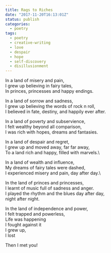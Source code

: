 ```yaml
---
title: Rags to Riches
date: "2017-11-20T16:13:01Z"
status: publish
categories:
  - poetry
tags:
  - poetry
  - creative-writing
  - love
  - despair
  - hope
  - self-discovery
  - disillusionment
---
```


In a land of misery and pain,\
I grew up believing in fairy tales,\
In princes, princesses and happy endings.

In a land of sorrow and sadness,\
I grew up believing the words of rock n roll,\
I believed in fate, destiny, and happily ever after.

In a land of poverty and subservience,\
I felt wealthy beyond all comparison,\
I was rich with hopes, dreams and fantasies.

In a land of despair and regret,\
I grew up and moved away, far far away,\
To a land rich and happy, filled with marvels.\

In a land of wealth and influence,\
My dreams of fairy tales were dashed,\
I experienced misery and pain, day after day.\

In the land of princes and princesses,\
I learnt of music full of sadness and anger.\
I played the rhythm and the blues day after day, \
night after night.

In the land of independence and power,\
I felt trapped and powerless,\
Life was happening\
I fought against it\
I grew up,\
I lost

Then I met you!
